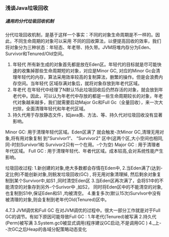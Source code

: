 <!--
 * @Descripttion: 
 * @version: 
 * @Author: suckson
 * @Date: 2019-09-03 10:36:57
 * @LastEditors: suckson
 * @LastEditTime: 2019-09-03 14:02:23
 -->
###  浅谈Java垃圾回收


##### 通用的分代垃圾回收机制

分代垃圾回收机制，是基于这样一个事实：不同的对象生命周期是不一样的。因此，不同生命周期的对象可以采用
不同的回收算法，以便提高回收的效率，我们将对象分为三种状态：年轻态、年老带、持久带。JVM将堆内存分为Eden、
Survivor和Tenured/Old空间。

1. 年轻代
   所有新生成的对象首先都是放在Eden区。年轻代的目标就是尽可能快速的收集掉那些生命周期短的对象，对应是Minor
GC, 对应的Minor Gc会清理年轻代的内存，算法采用效率较高的复制算法，删繁的操作。但是会浪费内存空间。当年轻代
区域存满对象后，就将对象存放到年老代区域。
2. 年老代
  在年轻代中经理了N默认15此垃圾回收后仍然存活的对象，就会放到年老代中。因此，可以认为年老代中存放的都是一些生命周期较长的对象，年老代对象越来越多，我们就需要启动Major Gc和Full Gc（全量回收），来一次大扫除，全面清理年轻代和年老代区域。
3. 持久代用于存放静态文件，如java类、方法、等、持久代对垃圾回收没有显著影响。

Minor GC:
用于清理年轻代区域。Eden区满了 就会触发-次Minor GC,清理无用对象,将有用对象复制
到"Survivor1”、 “Survivor2" 区中(这两个区,大小空间也相同,同-时刻Survivor1和
Survivor2只有一个在用。-个为空)
Major GC :
用于清理者年代区域。
Full GC :
用于清理年轻代、年者代区域。成本较高,会对系统性能产生影响。


垃圾回收过程:
1.新创建的对象,绝大多数都会存情在Eden中,
2.当Eden满了(达到-定比例)不能创新对象,则鲩发垃圾回收(GC) , 将无用对象清理掉,
然后剩余对象复制到某个Survivor中,如S1 ,同时清空Eden区
3.当Eden区再次满了，会将S1中的不能清空的对象存到另外-个Surivor中 ,如S2，
同时将Eden区中的不能清空的对象,也复制到S1中,保证Eden和S1 ,均被清空。
4.重复多次(默认15次)SurvIvor中没有被清理的对象,则会复制到老年代Old(Tenured)区中。

4.7.3 JVM调优和Full GC
在对JVM调优的过程中。很大一部分工作就是对于Full GC的调节。有如下原因可能导致Full GC :
1.年老代(Tenured)被写满
2.持久代(Perm)被写满
3.System.gc0被显式调用(程序建议GC启动,不是调用GC )
4._上- -次GC之后Heap的各域分配策略动态变化

